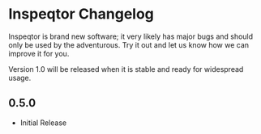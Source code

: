 # Inspeqtor Changelog

Inspeqtor is brand new software; it very likely has major bugs and
should only be used by the adventurous.  Try it out and let us know
how we can improve it for you.

Version 1.0 will be released when it is stable and ready for widespread usage.


## 0.5.0

- Initial Release
